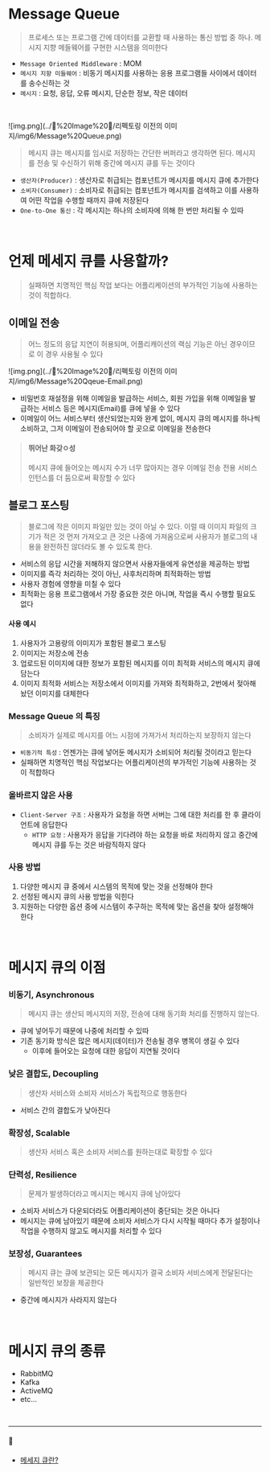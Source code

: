 # Message Queue

> 프로세스 또는 프로그램 간에 데이터를 교환할 때 사용하는 통신 방법 중 하나.
> 메시지 지향 메들웨어를 구현한 시스템을 의미한다

* `Message Oriented Middleware` : MOM
* `메시지 지향 미들웨어` : 비동기 메시지를 사용하는 응용 프로그램들 사이에서 데이터를 송수신하는 것
* `메시지` : 요청, 응답, 오류 메시지, 단순한 정보, 작은 데이터

<br>

![img.png](../🔲%20Image%20🔲/리펙토링 이전의 이미지/img6/Message%20Queue.png)

> 메시지 큐는 메시지를 임시로 저장하는 간단한 버퍼라고 생각하면 된다.
> 메시지를 전송 및 수신하기 위해 중간에 메시지 큐를 두는 것이다

* `생산자(Producer)` : 생산자로 취급되는 컴포넌트가 메시지를 메시지 큐에 추가한다
* `소비자(Consumer)` : 소비자로 취급되는 컴포넌트가 메시지를 검색하고 이를 사용하여 어떤 작업을 수행할 때까지 큐에 저장된다
* `One-to-One 통신` : 각 메시지는 하나의 소비자에 의해 한 번만 처리될 수 있따

<br>

# 언제 메세지 큐를 사용할까?

> 실패하면 치명적인 핵심 작업 보다는 어플리케이션의 부가적인 기능에 사용하는 것이 적합하다.

## 이메일 전송

> 어느 정도의 응답 지연이 허용되며, 어플리캐이션의 랙심 기능은 아닌 경우이므로 이 경우 사용될 수 있다

![img.png](../🔲%20Image%20🔲/리펙토링 이전의 이미지/img6/Message%20Qqeue-Email.png)

* 비밀번호 재설정을 위해 이메일을 발급하는 서비스, 회원 가입을 위해 이메일을 발급하는 서비스 등은 메시지(Email)를 큐에 넣을 수 있다
* 이메일이 어느 서비스부터 생산되었는지와 완계 없이, 메시지 큐의 메시지를 하나씩 소비하고, 그저 이메일이 전송되어야 할 곳으로 이메일을 전송한다

> #### 뛰어난 화갖ㅇ성
> 메시지 큐에 들어오는 메시지 수가 너무 많아지는 경우 이메일 전송 전용 서비스 인턴스를 더 둠으로써 확장할 수 있다

## 블로그 포스팅

> 블로그에 작은 이미지 파일만 있는 것이 아닐 수 있다. 이럴 때 이미지 파일의 크기가 적은 것 먼저 가져오고
> 큰 것은 나중에 가져옴으로써 사용자가 블로그의 내용을 완전하진 않더라도 볼 수 있도록 한다.

* 서비스의 응답 시간을 저해하지 않으면서 사용자들에게 유연성을 제공하는 방법
* 이미지를 즉각 처리하는 것이 아닌, 사후처리하며 최적화하는 방법
* 사용자 경험에 영향을 미칠 수 있다
* 최적화는 응용 프로그램에서 가장 중요한 것은 아니며, 작업을 즉시 수행할 필요도 없다

#### 사용 예시

1. 사용자가 고용량의 이미지가 포함된 블로그 포스팅
2. 이미지는 저장소에 전송
3. 업로드된 이미지에 대한 정보가 포함된 메시지를 이미 최적화 서비스의 메시지 큐에 담는다
4. 이미지 최적화 서비스는 저장소에서 이미지를 가져와 최적화하고, 2번에서 젖아해놨던 이미지를 대체한다

### Message Queue 의 특징

> 소비자가 실제로 메시지를 어느 시점에 가져가서 처리하는지 보장하지 않는다

* `비동기적 특성` : 언젠가는 큐에 넣어둔 메시지가 소비되어 처리될 것이라고 믿는다
* 실패하면 치명적인 핵심 작업보다는 어플리케이션의 부가적인 기능에 사용하는 것이 적합하다

### 올바르지 않은 사용

* `Client-Server 구조` : 사용자가 요청을 하면 서버는 그에 대한 처리를 한 후 클라이언트에 응답한다
    * `HTTP 요청` : 사용자가 응답을 기다려야 하는 요청을 바로 처리하지 않고 중간에 메시지 큐를 두는 것은 바람직하지 않다

### 사용 방법

1. 다양한 메시지 큐 중에서 시스템의 목적에 맞는 것을 선정해야 한다
2. 선정된 메시지 큐의 사용 방법을 익힌다
3. 지원하는 다양한 옵션 중에 시스템이 추구하는 목적에 맞는 옵션을 찾아 설정해야 한다

<br>

# 메시지 큐의 이점

### 비동기, Asynchronous

> 메시지 큐는 생산되 메시지의 저장, 전송에 대해 동기화 처리를 진행하지 않는다.

* 큐에 넣어두기 때문에 나중에 처리할 수 있따
* 기존 동기화 방식은 많은 메시지(데이터)가 전송될 경우 병목이 생길 수 있다
    * 이후에 들어오는 요청에 대한 응답이 지연될 것이다

### 낮은 결합도, Decoupling

> 생산자 서비스와 소비자 서비스가 독립적으로 행동한다

* 서비스 간의 결합도가 낮아진다

### 확장성, Scalable

> 생산자 서비스 혹은 소비자 서비스를 원하는대로 확장할 수 있다

### 단력성, Resilience

> 문제가 발생하더라고 메시지는 메시지 큐에 남아있다

* 소비자 서비스가 다운되더라도 어플리케이션이 중단되는 것은 아니다
* 메시지는 큐에 남아있기 때문에 소비자 서비스가 다시 시작될 때마다 추가 설정이나 작업을 수행하지 않고도 메시지를 처리할 수 있다

### 보장성, Guarantees

> 메시지 큐는 큐에 보관되는 모든 메시지가 결국 소비자 서비스에게 전달된다는 일반적인 보장을 제공한다

* 중간에 메시지가 사라지지 않는다

<br>

# 메시지 큐의 종류

* RabbitMQ
* Kafka
* ActiveMQ
* etc...

<br>

---
#### 🔗
* [메세지 큐란?](https://tecoble.techcourse.co.kr/post/2021-09-19-message-queue/)
